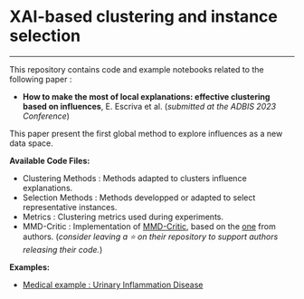 # XAI-based clustering and instance selection
---

This repository contains code and example notebooks related to the following paper :
- **How to make the most of local explanations: effective clustering based on influences**, E. Escriva et al. (*submitted at the ADBIS 2023 Conference*)

This paper present the first global method to explore influences as a new data space.

**Available Code Files:**
- Clustering Methods : Methods adapted to clusters influence explanations.
- Selection Methods : Methods developped or adapted to select representative instances.
- Metrics : Clustering metrics used during experiments.
- MMD-Critic :  Implementation of [MMD-Critic](https://proceedings.neurips.cc/paper/2016/hash/5680522b8e2bb01943234bce7bf84534-Abstract.html), based on the [one](https://github.com/BeenKim/MMD-critic) from authors. (*consider leaving a :star: on their repository to support authors releasing their code.*)

**Examples:**
- [Medical example : Urinary Inflammation Disease](https://github.com/kaduceo/XAI-based-instance-selection/blob/main/medical_example_aiub.ipynb)
